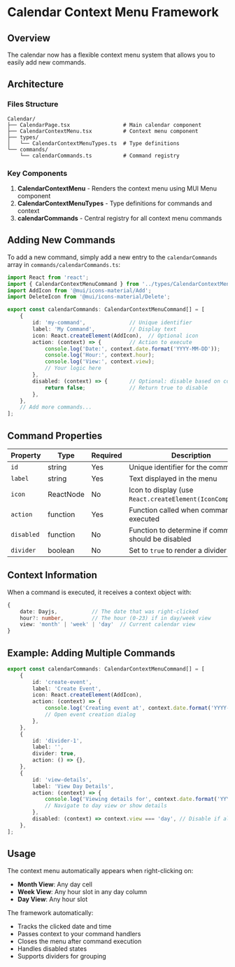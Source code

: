# Calendar Context Menu Framework

## Overview
The calendar now has a flexible context menu system that allows you to easily add new commands.

## Architecture

### Files Structure
```
Calendar/
├── CalendarPage.tsx                 # Main calendar component
├── CalendarContextMenu.tsx          # Context menu component
├── types/
│   └── CalendarContextMenuTypes.ts  # Type definitions
└── commands/
    └── calendarCommands.ts          # Command registry
```

### Key Components

1. **CalendarContextMenu** - Renders the context menu using MUI Menu component
2. **CalendarContextMenuTypes** - Type definitions for commands and context
3. **calendarCommands** - Central registry for all context menu commands

## Adding New Commands

To add a new command, simply add a new entry to the `calendarCommands` array in `commands/calendarCommands.ts`:

```typescript
import React from 'react';
import { CalendarContextMenuCommand } from '../types/CalendarContextMenuTypes';
import AddIcon from '@mui/icons-material/Add';
import DeleteIcon from '@mui/icons-material/Delete';

export const calendarCommands: CalendarContextMenuCommand[] = [
    {
        id: 'my-command',              // Unique identifier
        label: 'My Command',           // Display text
        icon: React.createElement(AddIcon),  // Optional icon
        action: (context) => {         // Action to execute
            console.log('Date:', context.date.format('YYYY-MM-DD'));
            console.log('Hour:', context.hour);
            console.log('View:', context.view);
            // Your logic here
        },
        disabled: (context) => {       // Optional: disable based on context
            return false;              // Return true to disable
        },
    },
    // Add more commands...
];
```

## Command Properties

| Property | Type | Required | Description |
|----------|------|----------|-------------|
| `id` | string | Yes | Unique identifier for the command |
| `label` | string | Yes | Text displayed in the menu |
| `icon` | ReactNode | No | Icon to display (use `React.createElement(IconComponent)`) |
| `action` | function | Yes | Function called when command is executed |
| `disabled` | function | No | Function to determine if command should be disabled |
| `divider` | boolean | No | Set to `true` to render a divider instead |

## Context Information

When a command is executed, it receives a context object with:

```typescript
{
    date: Dayjs,           // The date that was right-clicked
    hour?: number,         // The hour (0-23) if in day/week view
    view: 'month' | 'week' | 'day'  // Current calendar view
}
```

## Example: Adding Multiple Commands

```typescript
export const calendarCommands: CalendarContextMenuCommand[] = [
    {
        id: 'create-event',
        label: 'Create Event',
        icon: React.createElement(AddIcon),
        action: (context) => {
            console.log('Creating event at', context.date.format('YYYY-MM-DD'));
            // Open event creation dialog
        },
    },
    {
        id: 'divider-1',
        label: '',
        divider: true,
        action: () => {},
    },
    {
        id: 'view-details',
        label: 'View Day Details',
        action: (context) => {
            console.log('Viewing details for', context.date.format('YYYY-MM-DD'));
            // Navigate to day view or show details
        },
        disabled: (context) => context.view === 'day', // Disable if already in day view
    },
];
```

## Usage

The context menu automatically appears when right-clicking on:
- **Month View**: Any day cell
- **Week View**: Any hour slot in any day column
- **Day View**: Any hour slot

The framework automatically:
- Tracks the clicked date and time
- Passes context to your command handlers
- Closes the menu after command execution
- Handles disabled states
- Supports dividers for grouping

